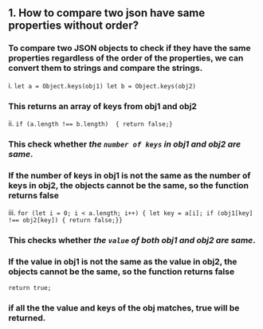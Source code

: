 ## 1. How to compare two json have same properties without order?

### To compare two JSON objects to check if they have the same properties regardless of the order of the properties, we can convert them to strings and compare the strings.

i. `let a = Object.keys(obj1)
let b = Object.keys(obj2)`
###  This returns an array of keys from obj1 and obj2

ii. `if (a.length !== b.length) 
{ return false;}`
### This check whether *the `number of keys` in obj1 and obj2 are same*.
### If the number of keys in obj1 is not the same as the number of keys in obj2, the objects cannot be the same, so the function returns false

iii. `for (let i = 0; i < a.length; i++) {
    let key = a[i];
    if (obj1[key] !== obj2[key]) {
        return false;}}`
### This checks whether *the `value` of both obj1 and obj2 are same*.
### If the value in obj1 is not the same as the value in obj2, the objects cannot be the same, so the function returns false

`return true;`
### if all the the value and keys of the obj matches, true will be returned.

